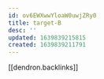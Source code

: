 ```yaml
---
id: ov6EWXwwYloaW0uwjZRy0
title: target-B
desc: ''
updated: 1639839215815
created: 1639839211791
---
```


[[dendron.backlinks]]
